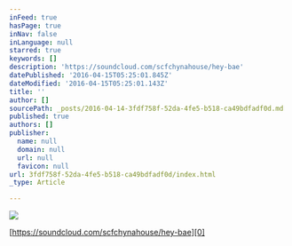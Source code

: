 ```yaml
---
inFeed: true
hasPage: true
inNav: false
inLanguage: null
starred: true
keywords: []
description: 'https://soundcloud.com/scfchynahouse/hey-bae'
datePublished: '2016-04-15T05:25:01.845Z'
dateModified: '2016-04-15T05:25:01.143Z'
title: ''
author: []
sourcePath: _posts/2016-04-14-3fdf758f-52da-4fe5-b518-ca49bdfadf0d.md
published: true
authors: []
publisher:
  name: null
  domain: null
  url: null
  favicon: null
url: 3fdf758f-52da-4fe5-b518-ca49bdfadf0d/index.html
_type: Article

---
```

![](https://the-grid-user-content.s3-us-west-2.amazonaws.com/519fd263-f440-4edc-af02-6de81fecef03.jpg)

[https://soundcloud.com/scfchynahouse/hey-bae][0]

[0]: https://soundcloud.com/scfchynahouse/hey-bae